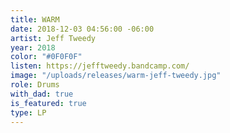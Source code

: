 ```yaml
---
title: WARM
date: 2018-12-03 04:56:00 -06:00
artist: Jeff Tweedy
year: 2018
color: "#0F0F0F"
listen: https://jefftweedy.bandcamp.com/
image: "/uploads/releases/warm-jeff-tweedy.jpg"
role: Drums
with_dad: true
is_featured: true
type: LP
---
```


